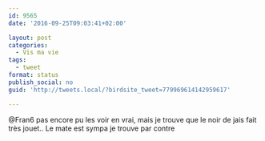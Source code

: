 ```yaml
---
id: 9565
date: '2016-09-25T09:03:41+02:00'

layout: post
categories:
  - Vis ma vie
tags:
  - tweet
format: status
publish_social: no
guid: 'http://tweets.local/?birdsite_tweet=779969614142959617'

---
```


@Fran6 pas encore pu les voir en vrai, mais je trouve que le noir de jais fait très jouet.. Le mate est sympa je trouve par contre